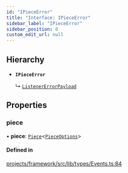 ```yaml
---
id: "IPieceError"
title: "Interface: IPieceError"
sidebar_label: "IPieceError"
sidebar_position: 0
custom_edit_url: null
---
```


## Hierarchy

- **`IPieceError`**

  ↳ [`ListenerErrorPayload`](ListenerErrorPayload)

## Properties

### piece

• **piece**: [`Piece`](../classes/Piece)<[`PieceOptions`](PieceOptions)\>

#### Defined in

[projects/framework/src/lib/types/Events.ts:84](https://github.com/sapphiredev/framework/blob/5a4898f6/src/lib/types/Events.ts#L84)
